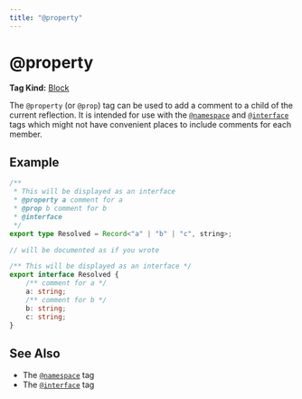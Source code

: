 ```yaml
---
title: "@property"
---
```


# @property

**Tag Kind:** [Block](../tags.md#Block-Tags)

The `@property` (or `@prop`) tag can be used to add a comment to a child of the current reflection.
It is intended for use with the [`@namespace`](namespace.md) and [`@interface`](interface.md) tags
which might not have convenient places to include comments for each member.

## Example

```ts
/**
 * This will be displayed as an interface
 * @property a comment for a
 * @prop b comment for b
 * @interface
 */
export type Resolved = Record<"a" | "b" | "c", string>;

// will be documented as if you wrote

/** This will be displayed as an interface */
export interface Resolved {
    /** comment for a */
    a: string;
    /** comment for b */
    b: string;
    c: string;
}
```

## See Also

-   The [`@namespace`](namespace.md) tag
-   The [`@interface`](interface.md) tag
